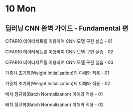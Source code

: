 # 10 Mon

## 딥러닝 CNN 완벽 가이드 - Fundamental 편

CIFAR10 데이터세트를 이용하여 CNN 모델 구현 실습 - 01

CIFAR10 데이터세트를 이용하여 CNN 모델 구현 실습 - 02

CIFAR10 데이터세트를 이용하여 CNN 모델 구현 실습 - 03

가중치 초기화\(Weight Initialization\)의 이해와 적용 - 01

가중치 초기화\(Weight Initialization\)의 이해와 적용 - 02

배치 정규화\(Batch Normalization\) 이해와 적용 - 01

배치 정규화\(Batch Normalization\) 이해와 적용 - 02

